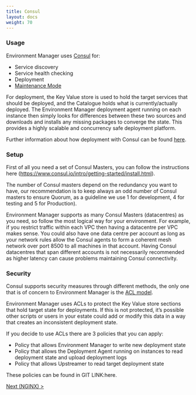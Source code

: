 ```yaml
---
title: Consul
layout: docs
weight: 70
---
```


### Usage

Environment Manager uses [Consul](https://www.consul.io/) for:

- Service discovery
- Service health checking
- Deployment
- [Maintenance Mode](/environment-manager/docs/concepts#services)

For deployment, the Key Value store is used to hold the target services that should be deployed, and the Catalogue holds what is currently/actually deployed. The Environment Manager deployment agent running on each instance then simply looks for differences between these two sources and downloads and installs any missing packages to converge the state. This provides a highly scalable and concurrency safe deployment platform.

Further information about how deployment with Consul can be found [here](/environment-manager/docs/consul).

### Setup

First of all you need a set of Consul Masters, you can follow the instructions here (https://www.consul.io/intro/getting-started/install.html).

The number of Consul masters depend on the redundancy you want to have, our recommendation is to keep always an odd number of Consul masters to ensure Quorum, as a guideline we use 1 for development, 4 for testing and 5 for Production).

Environment Manager supports as many Consul Masters (datacentres) as you need, so follow the most logical way for your environment. For example, if you restrict traffic within each VPC then having a datacentre per VPC makes sense. You could also have one data centre per account as long as your network rules allow the Consul agents to form a coherent mesh network over port 8500 to all machines in that account. Having Consul datacentres that span different accounts is not necessarily recommended as higher latency can cause problems maintaining Consul connectivity.

### Security

Consul supports security measures through different methods, the only one that is of concern to Environment Manager is the [ACL model](https://www.consul.io/docs/internals/acl.html).

Environment Manager uses ACLs to protect the Key Value store sections that hold target state for deployments. If this is not protected, it’s possible other scripts or users in your estate could add or modify this data in a way that creates an inconsistent deployment state.

If you decide to use ACLs there are 3 policies that you can apply:

- Policy that allows Environment Manager to write new deployment state
- Policy that allows the Deployment Agent running on instances to read deployment state and upload deployment logs
- Policy that allows Upstreamer to read target deployment state

These policies can be found in GIT LINK:here.

[Next (NGINX) >](/environment-manager/docs/setup/nginx)